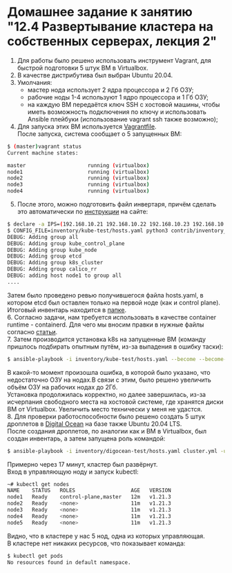# Домашнее задание к занятию "12.4 Развертывание кластера на собственных серверах, лекция 2"

1. Для работы было решено использовать инструмент Vagrant, для быстрой подготовки 5 штук ВМ в Virtualbox.  
2. В качестве дистрибутива был выбран Ubuntu 20.04.  
3. Умолчания:  
   - мастер нода использует 2 ядра процессора и 2 Гб ОЗУ;  
   - рабочие ноды 1-4 используют 1 ядро процессора и 1 Гб ОЗУ;  
   - на каждую ВМ передаётся ключ SSH с хостовой машины, чтобы иметь возможность подключения по ключу и использовать Ansible плейбуки (использование vagrant ssh также возможно);  
4. Для запуска этих ВМ используется [Vagrantfile](https://github.com/Protosuv/kubernetes_homework/tree/master/12.4/vagrant/Vagrantfile "Vagrantfile").  
После запуска, система сообщает о 5 запущенных ВМ:  

```bash
$ (master)vagrant status 
Current machine states:

master                    running (virtualbox)
node1                     running (virtualbox)
node2                     running (virtualbox)
node3                     running (virtualbox)
node4                     running (virtualbox)
```

5. После этого, можно подготовить файл инвертаря, причём сделать это автоматически по [инструкции](https://github.com/kubernetes-sigs/kubespray "инструкции") на сайте:

```bash
$ declare -a IPS=(192.168.10.21 192.168.10.22 192.168.10.23 192.168.10.24 192.168.10.25)
$ CONFIG_FILE=inventory/kube-test/hosts.yaml python3 contrib/inventory_builder/inventory.py ${IPS[@]}
DEBUG: Adding group all
DEBUG: Adding group kube_control_plane
DEBUG: Adding group kube_node
DEBUG: Adding group etcd
DEBUG: Adding group k8s_cluster
DEBUG: Adding group calico_rr
DEBUG: adding host node1 to group all
....
```
Затем было проведено ревью получившегося файла hosts.yaml, в котором etcd был оставлен только на первой ноде (как и control plane).  
Итоговый инвентарь находится в [папке](https://github.com/Protosuv/kubernetes_homework/tree/master/12.4/inventory/kube-test).  
6. Согласно задачи, нам требуется использовать в качестве container runtime - containerd. Для чего мы вносим правки в нужные файлы согласно [статьи](https://github.com/kubernetes-sigs/kubespray/blob/master/docs/containerd.md "официальная статья").  
7. Затем производится установка k8s на запущенные ВМ (команду пришлось подбирать опытным путём, из-за выпадения в ошибку таски):
```bash
$ ansible-playbook -i inventory/kube-test/hosts.yaml --become --become-user=root --become-method sudo cluster.yml -u vagrant
```
В какой-то момент произошла ошибка, в которой было указано, что недостаточно ОЗУ на нодах.В связи с этим, было решено увеличить объём ОЗУ на рабочих нодах до 2Гб.  
Установка продолжилась корректно, но далее завершилась, из-за исчерпания свободного места на хостовой системе, где хранятся диски ВМ от Virtualbox. Увеличить место технически у меня не удастся.  
8. Для проверки работоспособности было решено создать 5 штук дроплетов в [Digital Ocean](https://www.digitalocean.com/ "Digital Ocean") на базе также Ubuntu 20.04 LTS.  
После создания дроплетов, по аналогии как и ВМ в Virtualbox, был создан инвентарь, а затем запущена роль командой:  
```bash
$ ansible-playbook -i inventory/digocean-test/hosts.yaml cluster.yml -u root
```
Примерно через 17 минут, кластер был развёрнут.  
Вход в управляющую ноду и запуск kubectl:  

```bash
~# kubectl get nodes
NAME    STATUS   ROLES                  AGE   VERSION
node1   Ready    control-plane,master   12m   v1.21.3
node2   Ready    <none>                 11m   v1.21.3
node3   Ready    <none>                 11m   v1.21.3
node4   Ready    <none>                 11m   v1.21.3
node5   Ready    <none>                 11m   v1.21.3
```
Видно, что в кластере у нас 5 нод, одна из которых управляющая.  
В кластере нет никаких ресурсов, что показывает команда:  

```bash
$ kubectl get pods
No resources found in default namespace.
```


